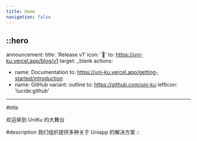 ```yaml
---
title: Home
navigation: false
---
```


::hero
---
announcement:
  title: 'Release v1'
  icon: '🎉'
  to: https://uni-ku.vercel.app/blog/v1
  target: _blank
actions:
  - name: Documentation
    to: https://uni-ku.vercel.app/getting-started/introduction
  - name: GitHub
    variant: outline
    to: https://github.com/uni-ku
    leftIcon: 'lucide:github'
---

#title

欢迎来到 UniKu 的大舞台

#description
我们组织提供多种关于 Uniapp 的解决方案
::
